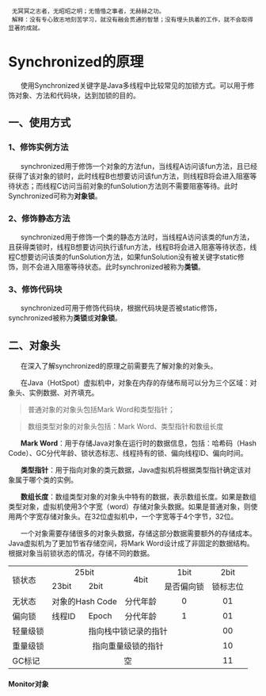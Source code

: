 ```
 无冥冥之志者，无昭昭之明；无惛惛之事者，无赫赫之功。
 解释：没有专心致志地刻苦学习，就没有融会贯通的智慧；没有埋头执着的工作，就不会取得显著的成就。
```

# Synchronized的原理
&ensp;&ensp;&ensp; 使用Synchronized关键字是Java多线程中比较常见的加锁方式。可以用于修饰对象、方法和代码块，达到加锁的目的。

## 一、使用方式

### 1、修饰实例方法
&ensp;&ensp;&ensp;
synchronized用于修饰一个对象的方法fun，当线程A访问该fun方法，且已经获得了该对象的锁时，此时线程B也想要访问该fun方法，则线程B将会进入阻塞等待状态；而线程C访问当前对象的funSolution方法则不需要阻塞等待。此时Synchronized可称为**对象锁**。

### 2、修饰静态方法
&ensp;&ensp;&ensp;
synchronized用于修饰一个类的静态方法时，当线程A访问该类的fun方法，且获得类锁时，线程B想要访问执行该fun方法，线程B将会进入阻塞等待状态，线程C想要访问该类的funSolution方法，如果funSolution没有被关键字static修饰，则不会进入阻塞等待状态。此时synchronized被称为**类锁**。

### 3、修饰代码块
&ensp;&ensp;&ensp;
synchronized可用于修饰代码块，根据代码块是否被static修饰，synchronized被称为**类锁**或**对象锁**。

## 二、对象头
&ensp;&ensp;&ensp;
在深入了解synchronized的原理之前需要先了解对象的对象头。

&ensp;&ensp;&ensp;
在Java（HotSpot）虚拟机中，对象在内存的存储布局可以分为三个区域：对象头、实例数据、对齐填充。
> 普通对象的对象头包括Mark Word和类型指针；

> 数组类型对象的对象头包括：Mark Word、类型指针和数组长度


&ensp;&ensp;&ensp;
**Mark Word**：用于存储Java对象在运行时的数据信息，包括：哈希码（Hash Code）、GC分代年龄、锁状态标志、线程持有的锁、偏向线程ID、偏向时间。

&ensp;&ensp;&ensp;
**类型指针**：用于指向对象的类元数据，Java虚拟机将根据类型指针确定该对象属于哪个类的实例。

&ensp;&ensp;&ensp;
**数组长度**：数组类型对象的对象头中特有的数据，表示数组长度。如果是数组类型对象，虚拟机使用3个字宽（word）存储对象头数据。如果是普通对象，则使用两个字宽存储对象头。在32位虚拟机中，一个字宽等于4个字节，32位。

&ensp;&ensp;&ensp;
一个对象需要存储很多的对象头数据，存储这部分数据需要额外的存储成本。Java虚拟机为了更加节省存储空间，将Mark Word设计成了非固定的数据结构。根据对象当前锁状态的情况，存储不同的数据。

<table align="center">
    <tr>
        <td rowspan="2">锁状态</td>
        <td colspan="2" align="center">25bit</td>
        <td rowspan="2" align="center">4bit</td>
        <td align="center">1bit</td>
        <td align="center">2bit</td>
    </tr>
    <tr>
     <td>23bit</td>
     <td>2bit</td>
     <td>是否偏向锁</td>
     <td>锁标志位</td>
    </tr>
    <tr>
        <td>无状态</td>
        <td colspan="2">对象的Hash Code</td>
        <td>分代年龄</td>
        <td align="center">0</td>
        <td align="center">01</td>
    </tr>
    <tr>
        <td>偏向锁</td>
        <td>线程ID</td>
        <td>Epoch</td>
        <td>分代年龄</td>
        <td align="center">1</td>
        <td align="center">01</td>
    </tr>
    <tr>
        <td>轻量级锁</td>
        <td colspan="4" align="center">指向栈中锁记录的指针</td>
        <td align="center">00</td>
    </tr>
    <tr>
        <td>重量级锁</td>
        <td colspan="4" align="center">指向重量级锁的指针</td>
        <td align="center">10</td>
    </tr>
    <tr>
        <td>GC标记</td>
        <td colspan="4" align="center">空</td>
        <td align="center">11</td>
    </tr>
</table>

#### Monitor对象

